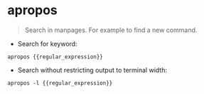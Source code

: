# apropos

> Search in manpages.
> For example to find a new command.

- Search for keyword:

`apropos {{regular_expression}}`

- Search without restricting output to terminal width:

`apropos -l {{regular_expression}}`
